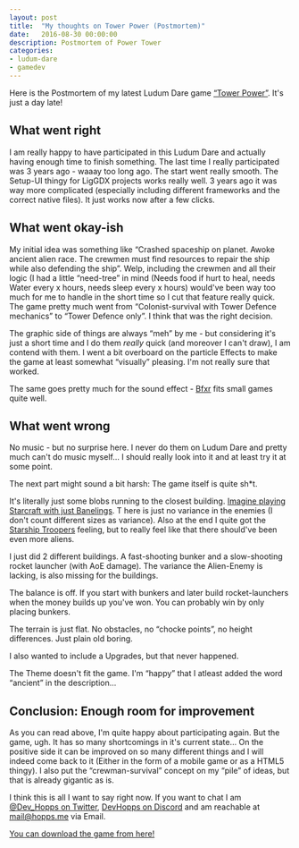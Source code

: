 ```yaml
---
layout: post
title:  "My thoughts on Tower Power (Postmortem)"
date:   2016-08-30 00:00:00
description: Postmortem of Power Tower
categories:
- ludum-dare
- gamedev
---
```


Here is the Postmortem of my latest Ludum Dare game [“Tower Power”][towerpower]. It's just a day late!

## What went right

I am really happy to have participated in this Ludum Dare and actually having enough time to finish something. 
The last time I really participated was 3 years ago - waaay too long ago. 
The start went really smooth. The Setup-UI thingy for LigGDX projects works really well. 
3 years ago it was way more complicated (especially including different frameworks and the correct native files). 
It just works now after a few clicks.

## What went okay-ish

My initial idea was something like “Crashed spaceship on planet. Awoke ancient alien race. 
The crewmen must find resources to repair the ship while also defending the ship”. 
Welp, including the crewmen and all their logic (I had a little “need-tree” in mind 
(Needs food if hurt to heal, needs Water every x hours, needs sleep every x hours) 
would've been way too much for me to handle in the short time so I cut that feature really quick. 
The game pretty much went from “Colonist-survival with Tower Defence mechanics” to “Tower Defence only”. 
I think that was the right decision.

The graphic side of things are always “meh” by me - but considering it's just a short time 
and I do them *really* quick (and moreover I can't draw), I am contend with them. 
I went a bit overboard on the particle Effects to make the game at least somewhat “visually” pleasing. 
I'm not really sure that worked.

The same goes pretty much for the sound effect - [Bfxr][bfxr] fits small games quite well.

## What went wrong

No music - but no surprise here. I never do them on Ludum Dare and pretty much can't do music myself… 
I should really look into it and at least try it at some point.

The next part might sound a bit harsh: The game itself is quite sh*t.

It's literally just some blobs running to the closest building. 
[Imagine playing Starcraft with just Banelings][banelinks]. T
here is just no variance in the enemies (I don't count different sizes as variance). 
Also at the end I quite got the [Starship Troopers][starshiptroopers] feeling, 
but to really feel like that there should've been even more aliens.

I just did 2 different buildings. A fast-shooting bunker and a slow-shooting rocket launcher (with AoE damage). 
The variance the Alien-Enemy is lacking, is also missing for the buildings.

The balance is off. If you start with bunkers and later build rocket-launchers when the money builds up you've won. 
You can probably win by only placing bunkers.

The terrain is just flat. No obstacles, no “chocke points”, no height differences. Just plain old boring.

I also wanted to include a Upgrades, but that never happened.

The Theme doesn't fit the game. I'm “happy” that I atleast added the word “ancient” in the description…

## Conclusion: Enough room for improvement

As you can read above, I'm quite happy about participating again. But the game, ugh. 
It has so many shortcomings in it's current state… 
On the positive side it can be improved on so many different things and I will indeed come back to it 
(Either in the form of a mobile game or as a HTML5 thingy). 
I also put the “crewman-survival” concept on my “pile” of ideas, but that is already gigantic as is.

I think this is all I want to say right now. If you want to chat I am [@Dev_Hopps on Twitter][twitter], 
[DevHopps on Discord][discord] and am reachable at mail@hopps.me via Email.

[You can download the game from here!][towerpower]

[towerpower]: http://ludumdare.com/compo/ludum-dare-36/?action=preview&uid=7316
[bfxr]: http://www.bfxr.net/
[banelinks]: https://youtu.be/FpS6nbjpfiQ?t=14s
[starshiptroopers]: https://www.google.de/search?tbm=isch&q=starship+troopers&tbs=imgo:1&gws_rd=cr&ei=aMDFV_qNB8HSU4Gxh9gM
[twitter]: https://twitter.com/Dev_Hopps
[discord]: https://discordapp.com/
